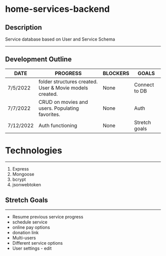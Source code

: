 # home-services-backend

## Description

Service database based on User and Service Schema

***
## Development Outline

DATE | PROGRESS | BLOCKERS | GOALS |
----- | ----- | ----- | ----- 
7/5/2022 | folder structures created. User & Movie models created. | None | Connect to DB
7/7/2022 | CRUD on movies and users. Populating favorites. | None | Auth |
7/12/2022 | Auth functioning | None | Stretch goals |
# Technologies

*** 

1. Express
2. Mongoose
3. bcrypt
4. jsonwebtoken

## Stretch Goals

***

- Resume previous service progress
- schedule service
- online pay options
- donation link
- Multi-users
- Different service options 
- User settings - edit 
